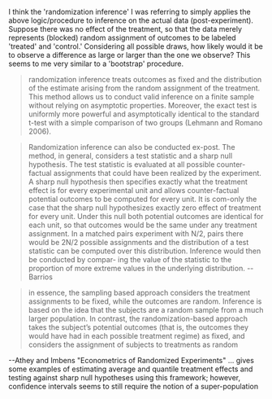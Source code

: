 I think the 'randomization inference' I was referring to simply applies the above logic/procedure to inference on the actual data (post-experiment). Suppose there was no effect of the treatment, so that the data merely represents (blocked) random assignment of outcomes to be labeled 'treated' and 'control.' Considering all possible draws, how likely would it be to observe a difference as large or larger than the one we observe? This seems to me very similar to a 'bootstrap' procedure.

> randomization inference treats outcomes as fixed and the distribution of the estimate arising from the random assignment of the treatment. This method allows us to conduct valid inference on a finite sample without relying on asymptotic properties. Moreover, the exact test is uniformly more powerful and asymptotically identical to the standard t-test with a simple comparison of two groups (Lehmann and Romano 2006).

> Randomization inference can also be conducted ex-post. The method, in general, considers a test statistic and a sharp null hypothesis. The test statistic is evaluated at all possible counter-factual assignments that could have been realized by the experiment. A sharp null hypothesis then specifies exactly what the treatment effect is for every experimental unit and allows counter-factual potential outcomes to be computed for every unit. It is com-only the case that the sharp null hypothesizes exactly zero effect of treatment for every unit. Under this null both potential outcomes are identical for each unit, so that outcomes would be the same under any treatment assignment. In a matched pairs experiment with N/2, pairs there would be 2N/2 possible assignments and the distribution of a test statistic can be computed over this distribution. Inference would then be conducted by compar- ing the value of the statistic to the proportion of more extreme values in the underlying distribution. --Barrios


> in essence, the sampling based approach considers the treatment assignments to be fixed, while the outcomes are random. Inference is based on the idea that the subjects are a random sample from a much larger population. In contrast, the randomization-based approach takes the subject’s potential outcomes (that is, the outcomes they would have had in each possible treatment regime) as fixed, and considers the assignment of subjects to treatments as random

--Athey and Imbens "Econometrics of Randomized Experiments" ... gives some examples of estimating average and quantile treatment effects and testing against sharp null hypotheses using this framework; however, confidence intervals seems to still require the notion of a super-population
